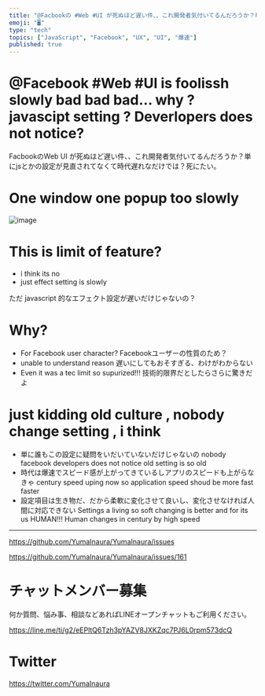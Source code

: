 ```yaml
---
title: "@Facbookの #Web #UI が死ぬほど遅い件、、これ開発者気付いてるんだろうか？単にjsとかの設定が見直されてなくて時代遅れなだけ"
emoji: "🖥"
type: "tech"
topics: ["JavaScript", "Facebook", "UX", "UI", "爆速"]
published: true
---
```


# @Facebook #Web #UI is foolissh slowly bad bad bad… why ? javascipt setting ? Deverlopers does not notice?

FacbookのWeb UI が死ぬほど遅い件、、これ開発者気付いてるんだろうか？単にjsとかの設定が見直されてなくて時代遅れなだけでは？死にたい。

# One window one popup too slowly

![image](https://user-images.githubusercontent.com/13635059/50578015-12c04b80-0e77-11e9-9811-f06affe5ae1a.png)

# This is limit of feature?

- i think its no 
- just effect setting is slowly 

ただ javascript 的なエフェクト設定が遅いだけじゃないの？

# Why?

- For Facebook user character? Facebookユーザーの性質のため？
- unable to understand reason 遅いにしてもおそすぎる、わけがわからない
- Even it was a tec limit so supurized!!! 技術的限界だとしたらさらに驚きだよ

# just kidding old culture , nobody change setting , i think

- 単に誰もこの設定に疑問をいだいていないだけじゃないの nobody facebook developers does not notice old setting is so old
- 時代は爆速でスピード感が上がってきているしアプリのスピードも上がらなきゃ century speed uping now so application speed shoud be more fast faster 
- 設定項目は生き物だ、だから柔軟に変化させて良いし、変化させなければ人間に対応できない Settings a living so soft changing is better and for its us HUMAN!!! Human changes in century by high speed


---

https://github.com/YumaInaura/YumaInaura/issues

https://github.com/YumaInaura/YumaInaura/issues/161








<!-- Update From Qiita API -->

# チャットメンバー募集


何か質問、悩み事、相談などあればLINEオープンチャットもご利用ください。

https://line.me/ti/g2/eEPltQ6Tzh3pYAZV8JXKZqc7PJ6L0rpm573dcQ





# Twitter


https://twitter.com/YumaInaura


<!-- Update From Qiita API -->


